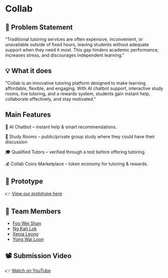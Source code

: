 # Collab

## 🌟 Problem Statement
"Traditional tutoring services are often expensive, inconvenient, or unavailable outside of fixed hours, leaving students without adequate support when they need it most. This gap hinders academic performance, increases stress, and discourages independent learning."

## 💡 What it does
"Collab is an innovative tutoring platform designed to make learning affordable, flexible, and engaging. With AI chatbot support, interactive study rooms, live tutoring, and a rewards system, students gain instant help, collaborate effectively, and stay motivated."

## Main Features
🤖 AI Chatbot – instant help & smart recommendations.

👥 Study Rooms – public/private group study where they could have their discussion

🎓 Qualified Tutors – verified through a test before offering tutoring.

💰 Collab Coins Marketplace – token economy for tutoring & rewards.


## 🎨 Prototype
👉 [View our prototype here](https://www.figma.com/proto/YoUtuZnigweihAFWM77fvV/Codenection-2025?node-id=20-2&p=f&t=f6Pjwr5gFztoodNS-1&scaling=scale-down&content-scaling=fixed&page-id=0%3A1&starting-point-node-id=108%3A224)



## 👥 Team Members
- [Foo Wei Shan](https://www.linkedin.com/in/foo-wei-shan/)
- [Ng Kah Lok](https://www.linkedin.com/in/ngkahlok/)
- [Xenia Leong](https://www.linkedin.com/in/xenialeong/)
- [Yong Wai Loon](https://www.linkedin.com/in/yong-wai-loon-a48543350/)



## 📽️ Submission Video
👉 [Watch on YouTube](https://youtube.com/your-demo-video)
